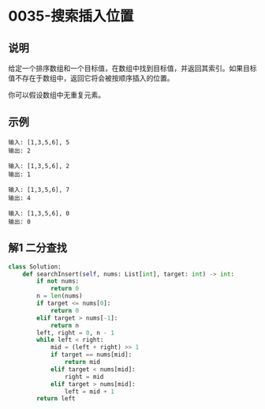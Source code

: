 # 0035-搜索插入位置

## 说明
给定一个排序数组和一个目标值，在数组中找到目标值，并返回其索引。如果目标值不存在于数组中，返回它将会被按顺序插入的位置。

你可以假设数组中无重复元素。

## 示例
```
输入: [1,3,5,6], 5
输出: 2

输入: [1,3,5,6], 2
输出: 1

输入: [1,3,5,6], 7
输出: 4

输入: [1,3,5,6], 0
输出: 0
```

## 解1 二分查找

```python
class Solution:
    def searchInsert(self, nums: List[int], target: int) -> int:
        if not nums:
            return 0
        n = len(nums)
        if target <= nums[0]:
            return 0
        elif target > nums[-1]:
            return n
        left, right = 0, n - 1
        while left < right:
            mid = (left + right) >> 1
            if target == nums[mid]:
                return mid
            elif target < nums[mid]:
                right = mid
            elif target > nums[mid]:
                left = mid + 1
        return left
```